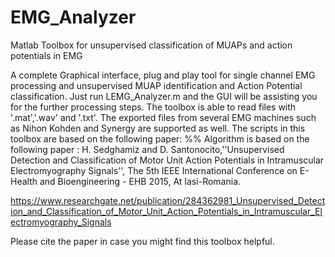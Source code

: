 # EMG_Analyzer
Matlab Toolbox for unsupervised classification of MUAPs and action potentials in EMG

 A complete Graphical interface, plug and play tool for single channel EMG processing and unsupervised MUAP identification and Action Potential classification. Just run LEMG_Analyzer.m and the GUI will be assisting you for the further processing steps. The toolbox is able to read files with '.mat','.wav' and '.txt'. The exported files from several EMG machines such as Nihon Kohden and Synergy are supported as well.
The scripts in this toolbox are based on the following paper:
%% Algorithm is based on the following paper :
H. Sedghamiz and D. Santonocito,''Unsupervised Detection and Classification of Motor Unit Action Potentials in Intramuscular Electromyography Signals'', The 5th IEEE International Conference on E-Health and Bioengineering - EHB 2015, At Iasi-Romania.

https://www.researchgate.net/publication/284362981_Unsupervised_Detection_and_Classification_of_Motor_Unit_Action_Potentials_in_Intramuscular_Electromyography_Signals

Please cite the paper in case you might find this toolbox helpful.
